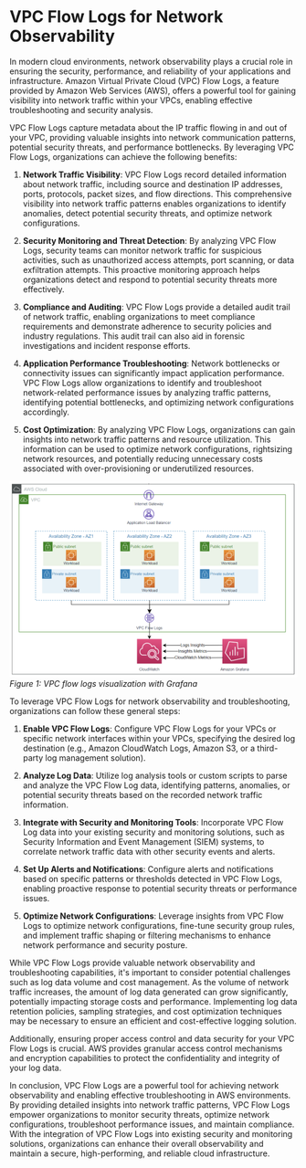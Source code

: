 # VPC Flow Logs for Network Observability 

In modern cloud environments, network observability plays a crucial role in ensuring the security, performance, and reliability of your applications and infrastructure. Amazon Virtual Private Cloud (VPC) Flow Logs, a feature provided by Amazon Web Services (AWS), offers a powerful tool for gaining visibility into network traffic within your VPCs, enabling effective troubleshooting and security analysis.

VPC Flow Logs capture metadata about the IP traffic flowing in and out of your VPC, providing valuable insights into network communication patterns, potential security threats, and performance bottlenecks. By leveraging VPC Flow Logs, organizations can achieve the following benefits:

1. **Network Traffic Visibility**: VPC Flow Logs record detailed information about network traffic, including source and destination IP addresses, ports, protocols, packet sizes, and flow directions. This comprehensive visibility into network traffic patterns enables organizations to identify anomalies, detect potential security threats, and optimize network configurations.

2. **Security Monitoring and Threat Detection**: By analyzing VPC Flow Logs, security teams can monitor network traffic for suspicious activities, such as unauthorized access attempts, port scanning, or data exfiltration attempts. This proactive monitoring approach helps organizations detect and respond to potential security threats more effectively.

3. **Compliance and Auditing**: VPC Flow Logs provide a detailed audit trail of network traffic, enabling organizations to meet compliance requirements and demonstrate adherence to security policies and industry regulations. This audit trail can also aid in forensic investigations and incident response efforts.

4. **Application Performance Troubleshooting**: Network bottlenecks or connectivity issues can significantly impact application performance. VPC Flow Logs allow organizations to identify and troubleshoot network-related performance issues by analyzing traffic patterns, identifying potential bottlenecks, and optimizing network configurations accordingly.

5. **Cost Optimization**: By analyzing VPC Flow Logs, organizations can gain insights into network traffic patterns and resource utilization. This information can be used to optimize network configurations, rightsizing network resources, and potentially reducing unnecessary costs associated with over-provisioning or underutilized resources.

![VPC flow logs](./images/vpcflowlogs.png)
*Figure 1: VPC flow logs visualization with Grafana*
<!--https://aws.amazon.com/blogs/mt/visualize-and-gain-insights-into-your-vpc-flow-logs-with-amazon-managed-grafana/-->
To leverage VPC Flow Logs for network observability and troubleshooting, organizations can follow these general steps:

1. **Enable VPC Flow Logs**: Configure VPC Flow Logs for your VPCs or specific network interfaces within your VPCs, specifying the desired log destination (e.g., Amazon CloudWatch Logs, Amazon S3, or a third-party log management solution).

2. **Analyze Log Data**: Utilize log analysis tools or custom scripts to parse and analyze the VPC Flow Log data, identifying patterns, anomalies, or potential security threats based on the recorded network traffic information.

3. **Integrate with Security and Monitoring Tools**: Incorporate VPC Flow Log data into your existing security and monitoring solutions, such as Security Information and Event Management (SIEM) systems, to correlate network traffic data with other security events and alerts.

4. **Set Up Alerts and Notifications**: Configure alerts and notifications based on specific patterns or thresholds detected in VPC Flow Logs, enabling proactive response to potential security threats or performance issues.

5. **Optimize Network Configurations**: Leverage insights from VPC Flow Logs to optimize network configurations, fine-tune security group rules, and implement traffic shaping or filtering mechanisms to enhance network performance and security posture.

While VPC Flow Logs provide valuable network observability and troubleshooting capabilities, it's important to consider potential challenges such as log data volume and cost management. As the volume of network traffic increases, the amount of log data generated can grow significantly, potentially impacting storage costs and performance. Implementing log data retention policies, sampling strategies, and cost optimization techniques may be necessary to ensure an efficient and cost-effective logging solution.

Additionally, ensuring proper access control and data security for your VPC Flow Logs is crucial. AWS provides granular access control mechanisms and encryption capabilities to protect the confidentiality and integrity of your log data.

In conclusion, VPC Flow Logs are a powerful tool for achieving network observability and enabling effective troubleshooting in AWS environments. By providing detailed insights into network traffic patterns, VPC Flow Logs empower organizations to monitor security threats, optimize network configurations, troubleshoot performance issues, and maintain compliance. With the integration of VPC Flow Logs into existing security and monitoring solutions, organizations can enhance their overall observability and maintain a secure, high-performing, and reliable cloud infrastructure.